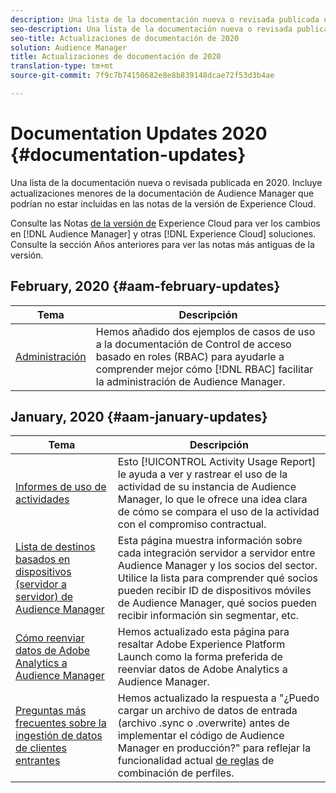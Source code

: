 ```yaml
---
description: Una lista de la documentación nueva o revisada publicada en 2020. Incluye actualizaciones menores de la documentación de Audience Manager que podrían no estar incluidas en las notas de la versión de Experience Cloud.
seo-description: Una lista de la documentación nueva o revisada publicada en 2020. Incluye actualizaciones menores de la documentación de Audience Manager que podrían no estar incluidas en las notas de la versión de Experience Cloud.
seo-title: Actualizaciones de documentación de 2020
solution: Audience Manager
title: Actualizaciones de documentación de 2020
translation-type: tm+mt
source-git-commit: 7f9c7b74150682e8e8b839148dcae72f53d3b4ae

---
```



# Documentation Updates 2020 {#documentation-updates}

Una lista de la documentación nueva o revisada publicada en 2020. Incluye actualizaciones menores de la documentación de Audience Manager que podrían no estar incluidas en las notas de la versión de Experience Cloud.

Consulte las Notas [de la versión de](https://marketing.adobe.com/resources/help/en_US/whatsnew/) Experience Cloud para ver los cambios en [!DNL Audience Manager] y otras [!DNL Experience Cloud] soluciones. Consulte la sección Años [](../docs-updates/docs-2019.md) anteriores para ver las notas más antiguas de la versión.

## February, 2020 {#aam-february-updates}

| Tema | Descripción |
|---- |----|
| [Administración](../features/administration/administration-overview.md#use-cases) | Hemos añadido dos ejemplos de casos de uso a la documentación de Control de acceso basado en roles (RBAC) para ayudarle a comprender mejor cómo [!DNL RBAC] facilitar la administración de Audience Manager. |

## January, 2020 {#aam-january-updates}

| Tema | Descripción |
|--- |----|
| [Informes de uso de actividades](../features/administration/activity-usage-reporting.md) | Esto [!UICONTROL Activity Usage Report] le ayuda a ver y rastrear el uso de la actividad de su instancia de Audience Manager, lo que le ofrece una idea clara de cómo se compara el uso de la actividad con el compromiso contractual. |
| [Lista de destinos basados en dispositivos (servidor a servidor) de Audience Manager](/help/using/features/destinations/device-based-destinations-list.md) | Esta página muestra información sobre cada integración servidor a servidor entre Audience Manager y los socios del sector. Utilice la lista para comprender qué socios pueden recibir ID de dispositivos móviles de Audience Manager, qué socios pueden recibir información sin segmentar, etc. |
| [Cómo reenviar datos de Adobe Analytics a Audience Manager](../integration/integration-other-solutions/audience-management-module.md) | Hemos actualizado esta página para resaltar Adobe Experience Platform Launch como la forma preferida de reenviar datos de Adobe Analytics a Audience Manager. |
| [Preguntas más frecuentes sobre la ingestión de datos de clientes entrantes](/help/using/faq/faq-inbound-data-ingestion.md) | Hemos actualizado la respuesta a &quot;¿Puedo cargar un archivo de datos de entrada (archivo .sync o .overwrite) antes de implementar el código de Audience Manager en producción?&quot; para reflejar la funcionalidad actual [de reglas](/help/using/features/profile-merge-rules/merge-rule-targeting-options.md) de combinación de perfiles. |

